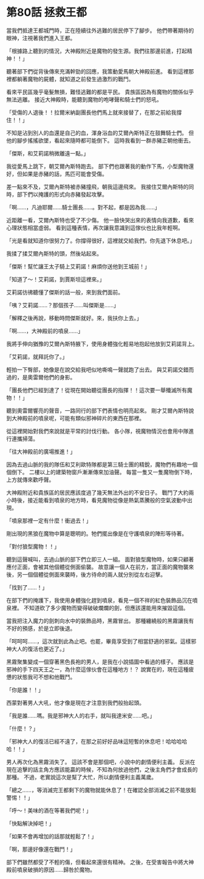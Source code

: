 # 第80話 拯救王都

當我們抵達王都城門時，正在陸續往外逃難的居民停下了腳步。
他們帶著期待的眼神，注視著我們進入王都。

「根據路上聽到的情況，大神殿附近是魔物的發生源。我們往那邊前進，打起精神！！」

聽著部下們從背後傳來充滿幹勁的回應，我策動愛馬朝大神殿前進。
看到這裡那裡都躺著魔物的屍體，就知道之前發生過激烈的戰鬥。

看來平民區幾乎毫髮無損，難怪逃難的都是平民。
貴族區因為有魔物的關係似乎無法逃離。
接近大神殿時，能聽到魔物的咆哮聲和騎士們的怒吼。

「受傷的人退後！！拉爾米納副團長他們馬上就來接替了，在那之前給我撐住！！」

不知是沾到別人的血還是自己的血，渾身浴血的艾爾內斯特正在鼓舞騎士們。
但他的腳步搖搖欲墜，看起來隨時都可能倒下。
這時我看到一群赤豬正朝他衝去。

「傑斯，和艾莉諾稍微離遠一點。」

我從愛馬上跳下，朝艾爾內斯特跑去。
部下們也跟著我的動作下馬，小型魔物還好，但如果是赤豬的話，馬匹可能會受傷。

差一點來不及，艾爾內斯特被赤豬撞飛，朝我這邊飛來。
我接住艾爾內斯特的同時，部下們以掩護的形式向赤豬發起攻擊。

「啊……，凡迪耶爾……騎士團長……。對不起，都是因為我……」

近距離一看，艾爾內斯特也受了不少傷。
他一臉快哭出來的表情向我道歉，看來心理狀態相當虛弱。
看到這種表情，再次讓我意識到這傢伙也比我年輕啊。

「光是看就知道你很努力了。你撐得很好，這裡就交給我們，你先退下休息吧。」

我揉了揉艾爾內斯特的頭，然後站起來。

「傑斯！幫忙讓王太子騎上艾莉諾！麻煩你送他到王城前！」

「知道了～！艾莉諾，到賈斯坦這裡來。」

艾莉諾彷彿聽懂了傑斯的話一般，來到我們面前。

「咦？艾莉諾……？那個孩子……叫傑斯是……」

「解釋之後再說，移動時問傑斯就好。來，我扶你上去。」

「啊……，大神殿前的噴泉……」

我將手伸向猶豫的艾爾內斯特腋下，使用身體強化輕易地抱起他放到艾莉諾背上。

「艾莉諾，就拜託你了。」

輕拍一下臀部，她像是在說交給我吧似地嘶鳴一聲就跑了出去。
與艾莉諾交錯而過的，是奧雷爾他們的身影。

「團長他們已經到達了！從現在開始聽從團長的指揮！！這次要一舉殲滅所有魔物！！」

聽到奧雷爾響亮的聲音，一路同行的部下們表情也明亮起來。
剛才艾爾內斯特說到大神殿前的噴泉呢，可能有類似邪神碎片的東西在那裡。

從這裡開始對我們來說就是平常的討伐行動。
各小隊，視魔物情況也會用中隊進行連攜掃蕩。

「往大神殿前的廣場推進！」

因為去過山脈的我的隊伍和艾利歐特隊都是第三騎士團的精銳，魔物們有趣地一個個倒下。
二樓以上的建築物窗戶漸漸傳來加油聲。
每當一隻又一隻魔物倒下時，上方就傳來歡呼聲。

大神殿附近和貴族區的居民應該度過了幾天無法外出的不安日子。
戰鬥了大約兩小時後，接近能看到噴泉的地方時，看見魔物從像是熱氣蒸騰般的空氣波動中出現。

「噴泉那裡一定有什麼！衝過去！」

剛出現的黑狼在魔物中算是聰明的。牠們擺出像是在守護噴泉的陣形等待著。

「對付狼型魔物！！」

聽到這聲喊叫，去過山脈的部下們立即三人一組。
面對狼型魔物時，如果只顧著應付正面，會被其他個體從側面偷襲。
故意讓一個人在前方，當正面的魔物襲來後，另一個個體從側面來襲時，後方待命的兩人就分別從左右迎擊。

「找到了……！」

在部下們的掩護下，我使用身體強化趕到噴泉，看見一個不祥的紅色裝飾品沉在噴泉裡。
不知道砍了多少魔物而變得破破爛爛的劍，但應該還能用來摧毀這個。

當我把注入魔力的劍刺向水中的裝飾品時，黑霧冒出。
那種纏繞般的黑霧讓我有不好的預感，於是立即後退。

「呵呵呵……，這次就到此為止吧。也罷，畢竟享受到了相當舒適的邪氣。這樣邪神大人的復活也更近了。」

黑霧聚集變成一個穿著黑色長袍的男人，是我在小說插圖中看過的樣子。
應該是邪神的手下四天王之一，為什麼這傢伙會在這種地方！？
說實在的，現在這種疲憊的狀態我可不想和他戰鬥。

「你是誰！！」

西蒙對著男人大吼，他才像是現在才注意到我們般抬起頭。

「我是誰……嗎。我是邪神大人的右手，就叫我達米安……吧。」

「什麼！？」

「邪神大人的復活已經不遠了，在那之前好好品味這短暫的休息吧！哈哈哈哈哈！！」

男人再次化為黑霧消失了。
這該不會是那個吧，小說中的劇情便利主義。
反派在現在追擊的話主角方應該能贏的時候，不知為何放過他們，之後主角們才會成長的那種。
不過，老實說這次是幫了大忙，所以劇情便利主義萬歲。

「總之……，等消滅完王都剩下的魔物就能休息了！在確認全部消滅之前不能放鬆警惕！！」

「呼～！美味的酒在等著我們呢！」

「快點解決掉吧！」

「如果不會再增加的話那就輕鬆了！」

「啊，那邊好像還在戰鬥！」

部下們雖然都受了不輕的傷，但看起來還很有精神。
之後，在受害報告中將大神殿前噴泉破損的原因……歸咎於魔物。